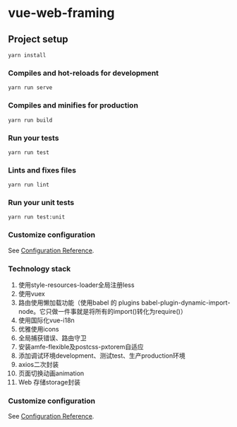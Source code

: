 # vue-web-framing

## Project setup
```
yarn install
```

### Compiles and hot-reloads for development
```
yarn run serve
```

### Compiles and minifies for production
```
yarn run build
```

### Run your tests
```
yarn run test
```

### Lints and fixes files
```
yarn run lint
```

### Run your unit tests
```
yarn run test:unit
```

### Customize configuration
See [Configuration Reference](https://cli.vuejs.org/config/).


### Technology stack
1. 使用style-resources-loader全局注册less
2. 使用vuex
3. 路由使用懒加载功能（使用babel 的 plugins babel-plugin-dynamic-import-node。它只做一件事就是将所有的import()转化为require()）
4. 使用国际化vue-i18n
5. 优雅使用icons
6. 全局捕获错误、路由守卫
7. 安装amfe-flexible及postcss-pxtorem自适应
8. 添加调试环境development、测试test、生产production环境
9. axios二次封装
10. 页面切换动画animation
11. Web 存储storage封装

### Customize configuration
See [Configuration Reference](https://cli.vuejs.org/config/).
